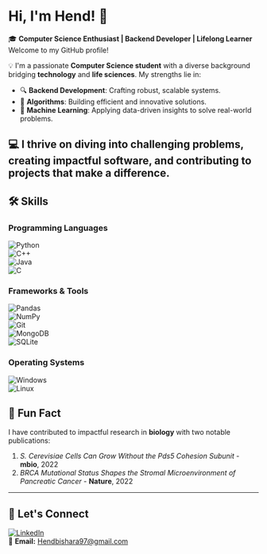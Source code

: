 # Hi, I'm Hend! 👋  

🎓 **Computer Science Enthusiast | Backend Developer | Lifelong Learner**  
Welcome to my GitHub profile!  

💡 I'm a passionate **Computer Science student** with a diverse background bridging **technology** and **life sciences**. My strengths lie in:  
- 🔍 **Backend Development**: Crafting robust, scalable systems.  
- 🧩 **Algorithms**: Building efficient and innovative solutions.  
- 🤖 **Machine Learning**: Applying data-driven insights to solve real-world problems.  

💻 I thrive on diving into challenging problems, creating impactful software, and contributing to projects that make a difference. 
---

## 🛠️ Skills  

### Programming Languages  
![Python](https://img.shields.io/badge/-Python-3776AB?style=flat-square&logo=python&logoColor=white)  
![C++](https://img.shields.io/badge/-C++-00599C?style=flat-square&logo=cplusplus&logoColor=white)  
![Java](https://img.shields.io/badge/-Java-007396?style=flat-square&logo=java&logoColor=white)  
![C](https://img.shields.io/badge/-C-A8B9CC?style=flat-square&logo=c&logoColor=white)  

### Frameworks & Tools  
![Pandas](https://img.shields.io/badge/-Pandas-150458?style=flat-square&logo=pandas&logoColor=white)  
![NumPy](https://img.shields.io/badge/-NumPy-013243?style=flat-square&logo=numpy&logoColor=white)  
![Git](https://img.shields.io/badge/-Git-F05032?style=flat-square&logo=git&logoColor=white)  
![MongoDB](https://img.shields.io/badge/-MongoDB-47A248?style=flat-square&logo=mongodb&logoColor=white)  
![SQLite](https://img.shields.io/badge/-SQLite-003B57?style=flat-square&logo=sqlite&logoColor=white)  

### Operating Systems  
![Windows](https://img.shields.io/badge/-Windows-0078D6?style=flat-square&logo=windows&logoColor=white)  
![Linux](https://img.shields.io/badge/-Linux-FCC624?style=flat-square&logo=linux&logoColor=black)  


## 🎉 Fun Fact  
I have contributed to impactful research in **biology** with two notable publications:  
1. *S. Cerevisiae Cells Can Grow Without the Pds5 Cohesion Subunit* - **mbio**, 2022  
2. *BRCA Mutational Status Shapes the Stromal Microenvironment of Pancreatic Cancer* - **Nature**, 2022 
---

## 🌟 Let's Connect  
[![LinkedIn](https://img.shields.io/badge/-LinkedIn-0A66C2?style=flat-square&logo=linkedin&logoColor=white)](https://www.linkedin.com/in/hend-bishara-6431751a2/)  
📧 **Email:** [Hendbishara97@gmail.com](mailto:Hendbishara97@gmail.com)  


